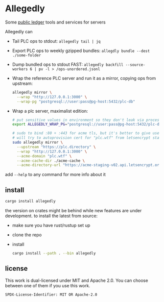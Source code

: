 # Allegedly

Some [public ledger](https://github.com/did-method-plc/did-method-plc) tools and services for servers

Allegedly can

- Tail PLC ops to stdout: `allegedly tail | jq`
- Export PLC ops to weekly gzipped bundles: `allegdly bundle --dest ./some-folder`
- Dump bundled ops to stdout FAST: `allegedly backfill --source-workers 6 | pv -l > /ops-unordered.jsonl`
- Wrap the reference PLC server and run it as a mirror, copying ops from upstream:

    ```bash
    allegedly mirror \
      --wrap "http://127.0.0.1:3000" \
      --wrap-pg "postgresql://user:pass@pg-host:5432/plc-db"
    ```

- Wrap a plc server, maximalist edition:

    ```bash
    # put sensitive values in environment so they don't leak via process name.
    export ALLEGEDLY_WRAP_PG="postgresql://user:pass@pg-host:5432/plc-db"

    # sudo to bind :80 + :443 for acme tls, but it's better to give user net cap.
    # will try to autoprovision cert for "plc.wtf" from letsencrypt staging.
    sudo allegedly mirror \
      --upstream "https://plc.directory" \
      --wrap "http://127.0.0.1:3000" \
      --acme-domain "plc.wtf" \
      --acme-cache-dir ./acme-cache \
      --acme-directory-url "https://acme-staging-v02.api.letsencrypt.org/directory"
    ```


add `--help` to any command for more info about it


## install

```bash
cargo install allegedly
```

the version on crates might be behind while new features are under development.
to install the latest from source:

- make sure you have rust/rustup set up
- clone the repo
- install

    ```bash
    cargo install --path . --bin allegedly
    ```


## license

This work is dual-licensed under MIT and Apache 2.0. You can choose between one of them if you use this work.

`SPDX-License-Identifier: MIT OR Apache-2.0`
